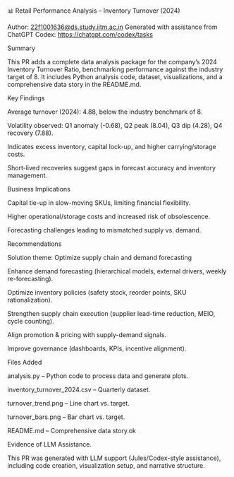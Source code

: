📊 Retail Performance Analysis – Inventory Turnover (2024)

Author: 22f1001636@ds.study.iitm.ac.in
Generated with assistance from ChatGPT Codex: https://chatgpt.com/codex/tasks

Summary

This PR adds a complete data analysis package for the company’s 2024 Inventory Turnover Ratio, benchmarking performance against the industry target of 8. It includes Python analysis code, dataset, visualizations, and a comprehensive data story in the README.md.

Key Findings

Average turnover (2024): 4.88, below the industry benchmark of 8.

Volatility observed: Q1 anomaly (-0.68), Q2 peak (8.04), Q3 dip (4.28), Q4 recovery (7.88).

Indicates excess inventory, capital lock-up, and higher carrying/storage costs.

Short-lived recoveries suggest gaps in forecast accuracy and inventory management.

Business Implications

Capital tie-up in slow-moving SKUs, limiting financial flexibility.

Higher operational/storage costs and increased risk of obsolescence.

Forecasting challenges leading to mismatched supply vs. demand.

Recommendations

Solution theme: Optimize supply chain and demand forecasting

Enhance demand forecasting (hierarchical models, external drivers, weekly re-forecasting).

Optimize inventory policies (safety stock, reorder points, SKU rationalization).

Strengthen supply chain execution (supplier lead-time reduction, MEIO, cycle counting).

Align promotion & pricing with supply-demand signals.

Improve governance (dashboards, KPIs, incentive alignment).

Files Added

analysis.py – Python code to process data and generate plots.

inventory_turnover_2024.csv – Quarterly dataset.

turnover_trend.png – Line chart vs. target.

turnover_bars.png – Bar chart vs. target.

README.md – Comprehensive data story.ok

Evidence of LLM Assistance.

This PR was generated with LLM support (Jules/Codex-style assistance), including code creation, visualization setup, and narrative structure.
